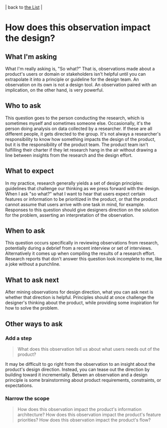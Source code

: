 | back to [the List](index.md) |

# How does this observation impact the design?
## What I'm asking
What I'm really asking is, "So what?" That is, observations made about a product's users or domain or stakeholders isn't helpful until you can extrapolate it into a principle or guideline for the design team. An observation on its own is not a design tool. An observation paired with an implication, on the other hand, is very powerful.

## Who to ask
This question goes to the person conducting the research, which is sometimes myself and sometimes someone else. Occasionally, it's the person doing analysis on data collected by a researcher. If these are all different people, it gets directed to the group. It's not always a researcher's responsibility to know how something impacts the design of the product, but it is the responsibility of the product team. The product team isn't fulfilling their charter if they let research hang in the air without drawing a line between insights from the research and the design effort.

## What to expect
In my practice, research generally yields a set of design principles: guidelines that challenge our thinking as we press forward with the design. When I ask "so what?" what I want to hear that users expect certain features or information to be prioritized in the product, or that the product cannot assume that users arrive with one task in mind, for example. Responses to this question should give designers direction on the solution for the problem, asserting an interpretation of the observation.

## When to ask
This question occurs specifically in reviewing observations from research, potentially during a debrief from a recent interview or set of interviews. Alternatively it comes up when compiling the results of a research effort. Research reports that don't answer this question look incomplete to me, like a joke without a punchline.

## What to ask next
After mining observations for design direction, what you can ask next is whether that direction is helpful. Principles should at once challenge the designer's thinking about the product, while providing some inspiration for how to solve the problem.

## Other ways to ask
### Add a step
> What does this observation tell us about what users needs out of the product?

It may be difficult to go right from the observation to an insight about the product's design direction. Instead, you can tease out the direction by building toward it incrementally. Betwen an observation and a design principle is some brainstorming about product requirements, constraints, or expectations.

### Narrow the scope
> How does this observation impact the product's information architecture?
> How does this observation impact the product's feature priorities?
> How does this observation impact the product's flow?

